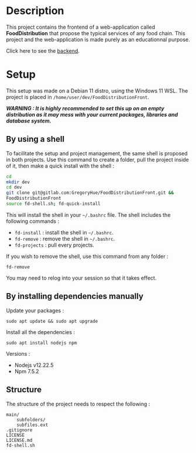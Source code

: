 # Description

This project contains the frontend of a web-application called **FoodDistribution** that propose the typical services of any food chain. This project and the web-application is made purely as an educationnal purpose.

Click here to see the [backend](https://gitlab.com/GregoryHue/FoodDistributionBack).

# Setup

This setup was made on a Debian 11 distro, using the Windows 11 WSL. The project is placed in `/home/user/dev/FoodDistributionFront`.

***WARNING : It is highly recommended to set this up on an empty distribution as it may mess with your current packages, libraries and database system.***

## By using a shell 

To facilitate the setup and project management, the same shell is proposed in both projects. Use this command to create a folder, pull the project inside of it, then make a quick install with the shell :

```bash
cd
mkdir dev
cd dev
git clone git@gitlab.com:GregoryHue/FoodDistributionFront.git &&
FoodDistributionFront
source fd-shell.sh; fd-quick-install
```

This will install the shell in your `~/.bashrc` file. The shell includes the following commands :

* `fd-install` : install the shell in `~/.bashrc`.
* `fd-remove` : remove the shell in `~/.bashrc`.
* `fd-projects` : pull every projects.

If you wish to remove the shell, use this command from any folder :

```
fd-remove
```

You may need to relog into your session so that it takes effect.

## By installing dependencies manually

Update your packages :

```
sudo apt update && sudo apt upgrade
```

Install all the dependencies :

```
sudo apt install nodejs npm 
```

Versions :
* Nodejs v12.22.5
* Npm 7.5.2

## Structure

The structure of the project needs to respect the following :

```
main/
    subfolders/
    subfiles.ext
.gitignore
LICENSE
LICENSE.md
fd-shell.sh
```
